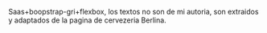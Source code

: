 Saas+boopstrap-gri+flexbox, los textos no son de mi autoria, son extraidos y adaptados de la pagina de cervezeria Berlina.
